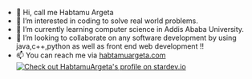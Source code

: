 - 👋 Hi, call me Habtamu Argeta
- 👀 I’m interested in coding to solve real world problems.
- 🌱 I’m currently learning computer science in Addis Ababa University.
- 💞️ I’m looking to collaborate on any software development by using java,c++,python as well as front end web development !!
- 📫 You can reach me via [habtamuargeta.com](https://habtamuargeta.github.io/My-Resum/)
     [![Check out HabtamuArgeta's profile on stardev.io](https://stardev.io/developers/HabtamuArgeta/badge/languages/global.svg)](https://stardev.io/developers/HabtamuArgeta)

<!---
HabtamuArgeta/HabtamuArgeta is a ✨ special ✨ repository because its `README.md` (this file) appears on your GitHub profile.
You can click the Preview link to take a look at your changes.
--->
